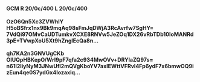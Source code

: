 #### GCM R 20/0c/400 L 20/0c/400
**OzO6Qn5Xc3ZVWhlY**<br/>**H5oBSfrx1nx9Bk9mqAq98sFmJqDWjA3RcAvrfw7SgHY=**<br/>**7VdQi97OMvCaUDTumkvXCXE8RNVw5JeZOq1DX26vRbTDb10IoMANRd3pE+TVwpXoU5Xt9hZnglEcQa8n...**<br/><br/>
**qh7KA2n3GNVUgCKb**<br/>**OIUQpHBKepO/Wrl9pF7qfa2c934MwOVv+DRYIaZQ97s=**<br/>**n61I2liyNyM3JNwUfl2mQVgKboYV7axIEWttVFRvl4Fp6ydF7x6bmwOQ9izEun4qe0S7ydGx4IozaxIq...**